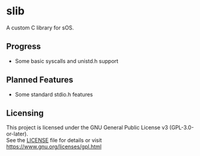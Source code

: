# slib
A custom C library for sOS.

## Progress 
- Some basic syscalls and unistd.h support

## Planned Features
- Some standard stdio.h features

## Licensing
This project is licensed under the GNU General Public License v3 (GPL-3.0-or-later).  
See the [LICENSE](LICENSE) file for details or visit <https://www.gnu.org/licenses/gpl.html>
